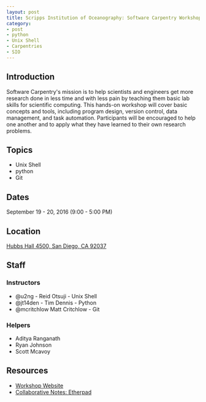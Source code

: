 ```yaml
---
layout: post
title: Scripps Institution of Oceanography: Software Carpentry Workshop (2016)
category:
- post
- python
- Unix Shell
- Carpentries
- SIO
---
```


## Introduction
Software Carpentry's mission is to help scientists and engineers get more research done in less time and with less pain by teaching them basic lab skills for scientific computing. This hands-on workshop will cover basic concepts and tools, including program design, version control, data management, and task automation. Participants will be encouraged to help one another and to apply what they have learned to their own research problems.

## Topics
* Unix Shell
* python
* Git

## Dates
September 19 - 20, 2016 (9:00 - 5:00 PM)

## Location
[Hubbs Hall 4500, San Diego, CA 92037](https://maps.google.com/maps?q=32.867488,-117.252998)

## Staff

### Instructors
* @u2ng - Reid Otsuji - Unix Shell
* @jt14den - Tim Dennis - Python
* @mcritchlow Matt Critchlow - Git

### Helpers
* Aditya Ranganath
* Ryan Johnson
* Scott Mcavoy

## Resources

* [Workshop Website](http://ucsdlib.github.io/2016-09-19-UCSD-SIO/)
* [Collaborative Notes: Etherpad](http://pad.software-carpentry.org/sio-2016)
